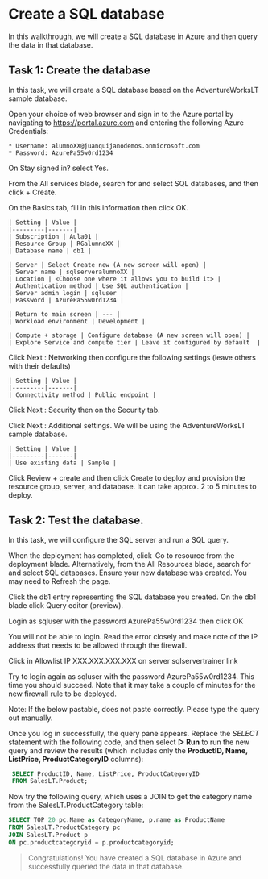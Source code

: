 # Create a SQL database #
In this walkthrough, we will create a SQL database in Azure and then query the data in that database.

## Task 1: Create the database ##
In this task, we will create a SQL database based on the AdventureWorksLT sample database.

Open your choice of web browser and sign in to the Azure portal by navigating to https://portal.azure.com and entering the following Azure Credentials:

    * Username: alumnoXX@juanquijanodemos.onmicrosoft.com
    * Password: AzurePa55w0rd1234

On Stay signed in? select Yes.

From the All services blade, search for and select SQL databases, and then click + Create.

On the Basics tab, fill in this information then click OK.

    | Setting | Value |
    |---------|-------|
    | Subscription | Aula01 |
    | Resource Group | RGalumnoXX |
    | Database name | db1 |

    | Server | Select Create new (A new screen will open) |
    | Server name | sqlserveralumnoXX |
    | Location | <Choose one where it allows you to build it> |
    | Authentication method | Use SQL authentication |
    | Server admin login | sqluser |
    | Password | AzurePa55w0rd1234 |

    | Return to main screen | --- |
    | Workload environment | Development |
    
    | Compute + storage | Configure database (A new screen will open) |
    | Explore Service and compute tier | Leave it configured by default  |

Click Next : Networking then configure the following settings (leave others with their defaults)

    | Setting | Value |
    |---------|-------|
    | Connectivity method | Public endpoint |

Click Next : Security then on the Security tab.

Click Next : Additional settings. We will be using the AdventureWorksLT sample database.

    | Setting | Value |
    |---------|-------|
    | Use existing data | Sample |

Click Review + create and then click Create to deploy and provision the resource group, server, and database. It can take approx. 2 to 5 minutes to deploy.

## Task 2: Test the database. ##
In this task, we will configure the SQL server and run a SQL query.

When the deployment has completed, click  Go to resource from the deployment blade. Alternatively, from the All Resources blade, search for and select SQL databases. Ensure your new database was created. You may need to Refresh the page.

Click the db1 entry representing the SQL database you created. On the db1 blade click Query editor (preview).

Login as sqluser with the password AzurePa55w0rd1234 then click OK

You will not be able to login. Read the error closely and make note of the IP address that needs to be allowed through the firewall.

Click in Allowlist IP XXX.XXX.XXX.XXX on server sqlservertrainer link

Try to login again as sqluser with the password AzurePa55w0rd1234. This time you should succeed. Note that it may take a couple of minutes for the new firewall rule to be deployed.

Note: If the below pastable, does not paste correctly. Please type the query out manually.

Once you log in successfully, the query pane appears. Replace the *SELECT* statement with the following code, and then select **▷ Run** to run the new query and review the results (which includes only the **ProductID, Name, ListPrice, ProductCategoryID** columns):

```sql
 SELECT ProductID, Name, ListPrice, ProductCategoryID
 FROM SalesLT.Product;
```

Now try the following query, which uses a JOIN to get the category name from the SalesLT.ProductCategory table:

```sql
SELECT TOP 20 pc.Name as CategoryName, p.name as ProductName
FROM SalesLT.ProductCategory pc
JOIN SalesLT.Product p
ON pc.productcategoryid = p.productcategoryid;
```

> Congratulations! You have created a SQL database in Azure and successfully queried the data in that database.
